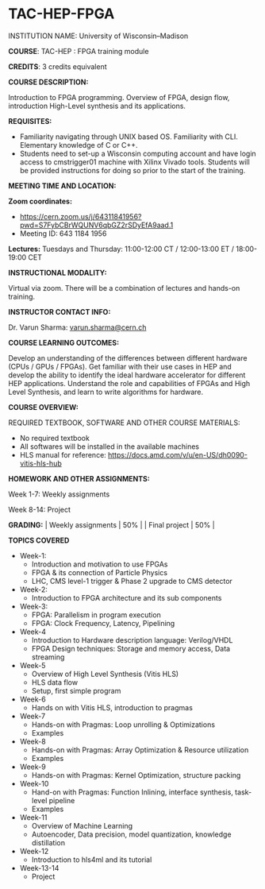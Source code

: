 # TAC-HEP-FPGA

INSTITUTION NAME: University of Wisconsin–Madison

**COURSE**: TAC-HEP : FPGA training module

**CREDITS**: 3 credits equivalent

**COURSE DESCRIPTION:**

Introduction to FPGA programming. Overview of FPGA, design flow, introduction High-Level synthesis and its applications.

**REQUISITES:**
- Familiarity navigating through UNIX based OS. Familiarity with CLI. Elementary knowledge of C or C++.
- Students need to set-up a Wisconsin computing account and have login access to cmstrigger01 machine with Xilinx Vivado tools. Students will be provided instructions for doing so prior to the start of the training.

**MEETING TIME AND LOCATION:**

**Zoom coordinates:**
   - https://cern.zoom.us/j/64311841956?pwd=S7FybCBrWQUNV6qbGZ2rSDyEfA9aad.1
   - Meeting ID: 643 1184 1956

**Lectures:** Tuesdays and Thursday: 11:00-12:00 CT / 12:00-13:00 ET / 18:00-19:00 CET

**INSTRUCTIONAL MODALITY:**

Virtual via zoom. There will be a combination of lectures and hands-on training.


**INSTRUCTOR CONTACT INFO:**

Dr. Varun Sharma: varun.sharma@cern.ch

**COURSE LEARNING OUTCOMES:**

Develop an understanding of the differences between different hardware (CPUs / GPUs / FPGAs). Get familiar with their use cases in HEP and develop the ability to identify the ideal hardware accelerator for different HEP applications. Understand the role and capabilities of FPGAs and High Level Synthesis, and learn to write algorithms for hardware.

**COURSE OVERVIEW:**

REQUIRED TEXTBOOK, SOFTWARE AND OTHER COURSE MATERIALS:
- No required textbook
- All softwares will be installed in the available machines
- HLS manual for reference: https://docs.amd.com/v/u/en-US/dh0090-vitis-hls-hub

**HOMEWORK AND OTHER ASSIGNMENTS:**

Week 1-7: Weekly assignments

Week 8-14: Project

**GRADING:**
   | Weekly assignments | 	50% |
   | Final project |	50% |

**TOPICS COVERED**
- Week-1:
    - Introduction and motivation to use FPGAs
    - FPGA & its connection of Particle Physics
    - LHC, CMS level-1 trigger & Phase 2 upgrade to CMS detector
- Week-2:
    - Introduction to FPGA architecture and its sub components
- Week-3:
    - FPGA: Parallelism in program execution
    - FPGA: Clock Frequency, Latency, Pipelining
- Week-4
    - Introduction to Hardware description language: Verilog/VHDL
    - FPGA Design techniques: Storage and memory access, Data streaming
- Week-5
    - Overview of High Level Synthesis (Vitis HLS)
    - HLS data flow
    - Setup, first simple program
- Week-6
    - Hands on with Vitis HLS, introduction to pragmas
- Week-7
    - Hands-on with Pragmas: Loop unrolling & Optimizations
    - Examples
- Week-8
    - Hands-on with Pragmas: Array Optimization & Resource utilization
    - Examples
- Week-9
    - Hands-on with Pragmas: Kernel Optimization, structure packing
- Week-10
    - Hand-on with Pragmas: Function Inlining, interface synthesis, task-level pipeline
    - Examples
- Week-11
    - Overview of Machine Learning
    - Autoencoder, Data precision, model quantization, knowledge distillation
- Week-12
    - Introduction to hls4ml and its tutorial
- Week-13-14
    - Project
